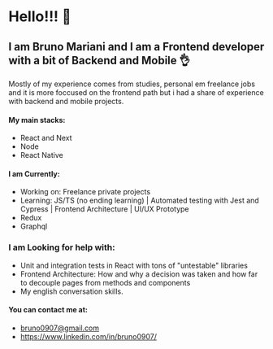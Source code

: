 # Hello!!! 👋

## I am Bruno Mariani and I am a Frontend developer with a bit of Backend and Mobile 👌

Mostly of my experience comes from studies, personal em freelance jobs and it is more foccused on the frontend path but i had a share of experience with backend and mobile projects.

#### My main stacks:
- React and Next
- Node 
- React Native

#### I am Currently:
- Working on: Freelance private projects
- Learning: JS/TS (no ending learning) | Automated testing with Jest and Cypress | Frontend Architecture | UI/UX Prototype
- Redux
- Graphql

### I am Looking for help with:
- Unit and integration tests in React with tons of "untestable" libraries 
- Frontend Architecture: How and why a decision was taken and how far to decouple pages from methods and components
- My english conversation skills.

#### You can contact me at: 
- bruno0907@gmail.com     
- https://www.linkedin.com/in/bruno0907/
